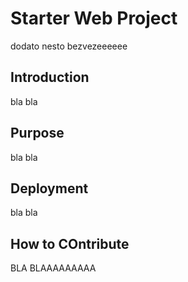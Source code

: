 # Starter Web Project


dodato nesto bezvezeeeeee
## Introduction 
 bla bla
## Purpose
bla bla
## Deployment
bla bla 
## How to COntribute 
BLA BLAAAAAAAAA
